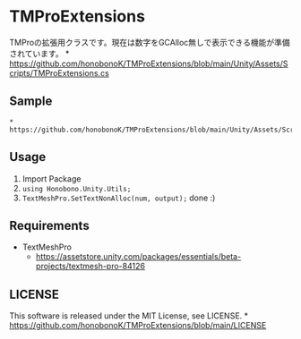 # TMProExtensions
TMProの拡張用クラスです。現在は数字をGCAlloc無しで表示できる機能が準備されています。
    * https://github.com/honobonoK/TMProExtensions/blob/main/Unity/Assets/Scripts/TMProExtensions.cs

## Sample
    * https://github.com/honobonoK/TMProExtensions/blob/main/Unity/Assets/Scripts/Sample/TMProExtensionsSample.cs

## Usage

1. Import Package
1. `using Honobono.Unity.Utils;`
1. `TextMeshPro.SetTextNonAlloc(num, output);` done :)

## Requirements

* TextMeshPro
    * https://assetstore.unity.com/packages/essentials/beta-projects/textmesh-pro-84126
    
## LICENSE
This software is released under the MIT License, see LICENSE.
    * https://github.com/honobonoK/TMProExtensions/blob/main/LICENSE
